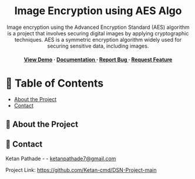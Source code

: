 <div align='center'>

<h1>Image Encryption using AES Algo</h1>
<p>Image encryption using the Advanced Encryption Standard (AES) algorithm is a project that involves securing digital images by applying cryptographic techniques. AES is a symmetric encryption algorithm widely used for securing sensitive data, including images.</p>

<h4> <a href=https://Ketan-cmd.github.io/DSN-Project/>View Demo</a> <span> · </span> <a href="https://github.com/Ketan-cmd/DNS-Project/blob/master/README.md"> Documentation </a> <span> · </span> <a href="https://github.com/Ketan-cmd/DNS-Project/issues"> Report Bug </a> <span> · </span> <a href="https://github.com/Ketan-cmd/DNS-Project/issues"> Request Feature </a> </h4>


</div>

# :notebook_with_decorative_cover: Table of Contents

- [About the Project](#star2-about-the-project)
- [Contact](#handshake-contact)


## :star2: About the Project

## :handshake: Contact

Ketan Pathade - - ketanpathade7@gmail.com

Project Link: https://github.com/Ketan-cmd/DSN-Project-main
